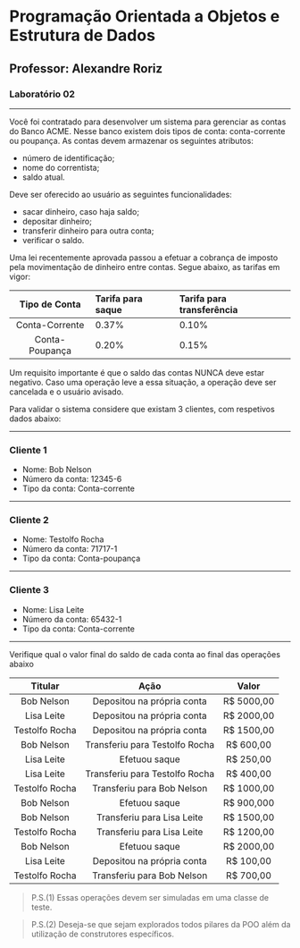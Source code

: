 # Programação Orientada a Objetos e Estrutura de Dados
## Professor: Alexandre Roriz

### Laboratório 02
---
Você foi contratado para desenvolver um sistema para gerenciar as contas do Banco ACME. 
Nesse banco existem dois tipos de conta: conta-corrente ou poupança.
As contas devem armazenar os seguintes atributos:
- número de identificação;
- nome do correntista;
- saldo atual.

Deve ser oferecido ao usuário as seguintes funcionalidades:
- sacar dinheiro, caso haja saldo;
- depositar dinheiro;
- transferir dinheiro para outra conta;
- verificar o saldo.

Uma lei recentemente aprovada passou a efetuar a cobrança de imposto pela movimentação de dinheiro entre contas. Segue abaixo, as tarifas em vigor:

|  Tipo de Conta   |  Tarifa para saque |  Tarifa para transferência |
| :--------------: | :------------------| :--------------------------|
|   Conta-Corrente |        0.37%       |            0.10%           |
|   Conta-Poupança |        0.20%       |            0.15%           |


Um requisito importante é que o saldo das contas NUNCA deve estar negativo. Caso uma operação leve a essa situação, a operação deve ser cancelada e o usuário avisado.

Para validar o sistema considere que existam 3 clientes, com respetivos dados abaixo:

---
### Cliente 1
- Nome: Bob Nelson
- Número da conta: 12345-6
- Tipo da conta: Conta-corrente
---
### Cliente 2
- Nome: Testolfo Rocha
- Número da conta: 71717-1
- Tipo da conta: Conta-poupança
---
### Cliente 3
- Nome: Lisa Leite
- Número da conta: 65432-1
- Tipo da conta: Conta-corrente
---

Verifique qual o valor final do saldo de cada conta ao final das operações abaixo

|     Titular      |                 Ação                    |       Valor       |
| :--------------: | :-------------------------------------: | :---------------: |
|   Bob Nelson     |        Depositou na própria conta       |     R$ 5000,00    |
|   Lisa Leite     |        Depositou na própria conta       |     R$ 2000,00    |
|   Testolfo Rocha |        Depositou na própria conta       |     R$ 1500,00    |
|   Bob Nelson     |        Transferiu para Testolfo Rocha   |     R$ 600,00     |
|   Lisa Leite     |        Efetuou saque                    |     R$ 250,00     |
|   Lisa Leite     |        Transferiu para Testolfo Rocha   |     R$ 400,00     |
|   Testolfo Rocha |        Transferiu para Bob Nelson       |     R$ 1000,00    |
|   Bob Nelson     |        Efetuou saque                    |     R$ 900,000    |
|   Bob Nelson     |        Transferiu para Lisa Leite       |     R$ 1500,00    |
|   Testolfo Rocha |        Transferiu para Lisa Leite       |     R$ 1200,00    |
|   Bob Nelson     |        Efetuou saque                    |     R$ 2000,00    |
|   Lisa Leite     |        Depositou na própria conta       |     R$ 100,00     |
|   Testolfo Rocha |        Transferiu para Bob Nelson       |     R$ 700,00     |

> P.S.(1) Essas operações devem ser simuladas em uma classe de teste.

> P.S.(2) Deseja-se que sejam explorados todos pilares da POO além da utilização de construtores específicos.
